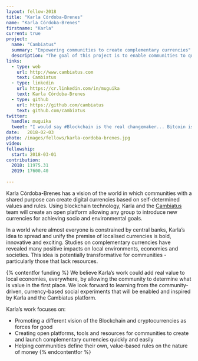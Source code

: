 ```yaml
---
layout: fellow-2018
title: "Karla Córdoba-Brenes"
name: "Karla Córdoba-Brenes"
firstname: "Karla"
current: true
project:
  name: "Cambiatus"
  summary: "Empowering communities to create complementary currencies"
  description: "The goal of this project is to enable communities to quickly design and launch currencies based on their local, environmental and social goals."
links:
  - type: web
    url: http://www.cambiatus.com
    text: Cambiatus
  - type: linkedin
    url: https://cr.linkedin.com/in/muguika
    text: Karla Córdoba-Brenes
  - type: github
    url: https://github.com/cambiatus
    text: github.com/cambiatus
twitter:
  handle: muguika
  tweet: "I would say #Blockchain is the real changemaker... Bitcoin is only its first implementation! more is to come!"
date:   2018-02-03
photo: /images/fellows/karla-cordoba-brenes.jpg
video:
fellowship:
  start: 2018-03-01
contribution:
  2018: 11975.31
  2019: 17600.40 
 
---
```

Karla Córdoba-Brenes has a vision of the world in which communities with a shared purpose can create digital currencies based on self-determined values and rules. Using blockchain technology, Karla and the [Cambiatus](https://www.cambiatus.com/) team will create an open platform allowing any group to introduce new currencies for achieving socio and environmental goals.

In a world where almost everyone is constrained by central banks, Karla’s idea to spread and unify the premise of localised currencies is bold, innovative and exciting. Studies on complementary currencies have revealed many positive impacts on local environments, economies and societies. This idea is potentially transformative for communities - particularly those that lack resources. 

{% contentfor funding %}
We believe Karla’s work could add real value to local economies, everywhere, by allowing the community to determine what is value in the first place. We look forward to learning from the community-driven, currency-based social experiments that will be enabled and inspired by Karla and the Cambiatus platform. 

Karla’s work focuses on: 

- Promoting a different vision of the Blockchain and cryptocurrencies as forces for good
- Creating open platforms, tools and resources for communities to create and launch complementary currencies quickly and easily
- Helping communities define their own, value-based rules on the nature of money
{% endcontentfor %}
